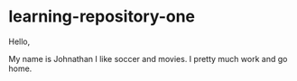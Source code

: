 # learning-repository-one

Hello,

My name is Johnathan I like soccer and movies. 
I pretty much work and go home. 
